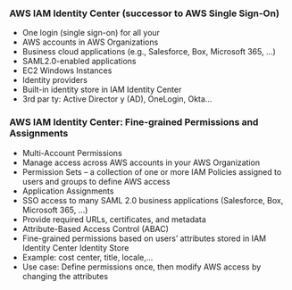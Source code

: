 ### AWS IAM Identity Center (successor to AWS Single Sign-On)

- One login (single sign-on) for all your
- AWS accounts in AWS Organizations
- Business cloud applications (e.g., Salesforce, Box, Microsoft 365, ...)
- SAML2.0-enabled applications
- EC2 Windows Instances
- Identity providers
- Built-in identity store in IAM Identity Center
- 3rd par ty: Active Director y (AD), OneLogin, Okta...

### AWS IAM Identity Center: Fine-grained Permissions and Assignments

- Multi-Account Permissions
- Manage access across AWS accounts in your AWS Organization
- Permission Sets – a collection of one or more IAM Policies assigned to users and groups to define AWS access
- Application Assignments
- SSO access to many SAML 2.0 business applications (Salesforce,
  Box, Microsoft 365, ...)
- Provide required URLs, certificates, and metadata
- Attribute-Based Access Control (ABAC)
- Fine-grained permissions based on users’ attributes stored in IAM Identity Center Identity Store
- Example: cost center, title, locale,...
- Use case: Define permissions once, then modify AWS access by changing the attributes